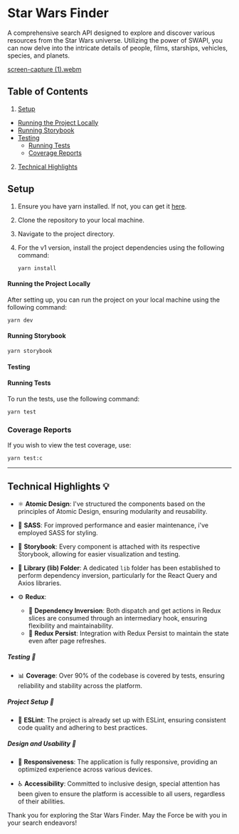 # Star Wars Finder

A comprehensive search API designed to explore and discover various resources from the Star Wars universe. Utilizing the power of SWAPI, you can now delve into the intricate details of people, films, starships, vehicles, species, and planets.

[screen-capture (1).webm](https://github.com/tjuandev/star-wars-finder/assets/67200208/f9c63b30-d142-4760-8b0e-b42f2f946d75)

## Table of Contents

1. [Setup](#setup)
  - [Running the Project Locally](#running-the-project-locally)
  - [Running Storybook](#running-storybook)
  - [Testing](#testing)
      - [Running Tests](#running-tests)
      - [Coverage Reports](#coverage-reports)
2. [Technical Highlights](#technical-highlights-bulb)

## Setup

1. Ensure you have yarn installed. If not, you can get it [here](https://classic.yarnpkg.com/en/docs/install/).
2. Clone the repository to your local machine.
3. Navigate to the project directory.
4. For the v1 version, install the project dependencies using the following command:

   ```
   yarn install
   ```

#### Running the Project Locally

After setting up, you can run the project on your local machine using the following command:

```
yarn dev
```

#### Running Storybook

```
yarn storybook
```

#### Testing

#### Running Tests

To run the tests, use the following command:

```
yarn test
```

### Coverage Reports

If you wish to view the test coverage, use:

```
yarn test:c
```

---


## Technical Highlights :bulb:

- :atom_symbol: **Atomic Design**: I've structured the components based on the principles of Atomic Design, ensuring modularity and reusability.
  
- :art: **SASS**: For improved performance and easier maintenance, i've employed SASS for styling.
  
- :book: **Storybook**: Every component is attached with its respective Storybook, allowing for easier visualization and testing.
  
- :file_folder: **Library (lib) Folder**: A dedicated `lib` folder has been established to perform dependency inversion, particularly for the React Query and Axios libraries.
  
- :gear: **Redux**: 
  - :link: **Dependency Inversion**: Both dispatch and get actions in Redux slices are consumed through an intermediary hook, ensuring flexibility and maintainability.
  - :floppy_disk: **Redux Persist**: Integration with Redux Persist to maintain the state even after page refreshes.

##### Testing :test_tube:

- :bar_chart: **Coverage**: Over 90% of the codebase is covered by tests, ensuring reliability and stability across the platform.

##### Project Setup :wrench:

- :no_entry_sign: **ESLint**: The project is already set up with ESLint, ensuring consistent code quality and adhering to best practices.

##### Design and Usability :iphone:

- :mobile_phone_off: **Responsiveness**: The application is fully responsive, providing an optimized experience across various devices.
  
- :wheelchair: **Accessibility**: Committed to inclusive design, special attention has been given to ensure the platform is accessible to all users, regardless of their abilities.



Thank you for exploring the Star Wars Finder. May the Force be with you in your search endeavors!
